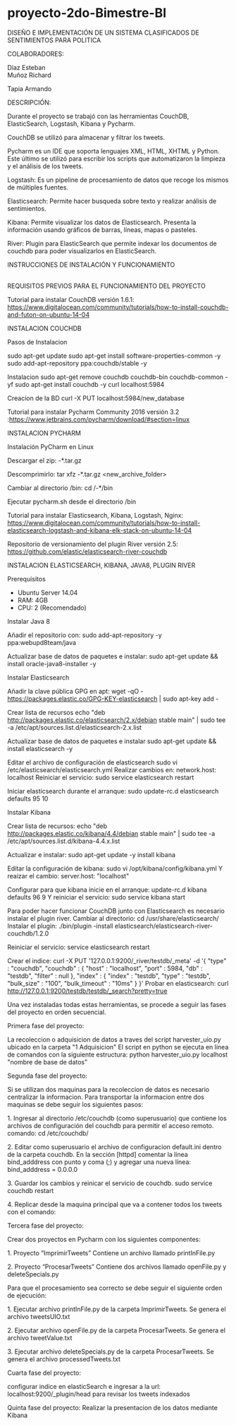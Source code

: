 ﻿# proyecto-2do-Bimestre-BI
DISEÑO E IMPLEMENTACIÓN DE UN SISTEMA CLASIFICADOS DE SENTIMIENTOS PARA POLITICA

COLABORADORES:
              
Díaz Esteban            
Muñoz Richard

Tapia Armando
              
DESCRIPCIÓN:

Durante el proyecto se trabajó con las herramientas CouchDB, ElasticSearch, Logstash, Kibana y Pycharm.

CouchDB se utilizó para almacenar y filtrar los tweets.  

Pycharm es un IDE que soporta lenguajes XML, HTML, XHTML y Python.
Este último se utilizó para escribir los scripts que automatizaron la limpieza y el análisis de los tweets.


Logstash: Es un pipeline de procesamiento de datos que recoge los mismos de múltiples fuentes.

Elasticsearch: Permite hacer busqueda sobre texto y realizar análisis de sentimientos.

Kibana: Permite visualizar los datos de Elasticsearch. Presenta la información usando gráficos de barras, líneas, mapas o pasteles.

River: Plugin para ElasticSearch que permite indexar los documentos de couchdb para poder visualizarlos en ElasticSearch.



INSTRUCCIONES DE INSTALACIÓN Y FUNCIONAMIENTO


<br>REQUISITOS PREVIOS PARA EL FUNCIONAMIENTO DEL PROYECTO

Tutorial para instalar CouchDB versión 1.6.1: https://www.digitalocean.com/community/tutorials/how-to-install-couchdb-and-futon-on-ubuntu-14-04

INSTALACION COUCHDB

Pasos de Instalacion 
 
sudo apt-get update
sudo apt-get install software-properties-common -y
sudo add-apt-repository ppa:couchdb/stable -y


Instalacion 
sudo apt-get remove couchdb couchdb-bin couchdb-common -yf
sudo apt-get install couchdb -y
curl localhost:5984


Creacion de la BD
curl -X PUT localhost:5984/new_database

Tutorial para instalar Pycharm Community 2016 versión 3.2 :https://www.jetbrains.com/pycharm/download/#section=linux


INSTALACION PYCHARM


Instalación PyCharm en Linux


Descargar el zip:
<pycharm-professional or pycharm-community>-*.tar.gz

Descomprimirlo:
tar xfz <pycharm-professional or pycharm-community>-*.tar.gz <new_archive_folder>

Cambiar al directorio /bin:
cd <new archive folder>/<pycharm-professional or pycharm-community>-*/bin

Ejecutar pycharm.sh desde el directorio /bin


Tutorial para instalar Elasticsearch, Kibana, Logstash, Nginx: https://www.digitalocean.com/community/tutorials/how-to-install-elasticsearch-logstash-and-kibana-elk-stack-on-ubuntu-14-04


Repositorio de versionamiento del plugin River versión 2.5: https://github.com/elastic/elasticsearch-river-couchdb



INSTALACION ELASTICSEARCH, KIBANA, JAVA8, PLUGIN RIVER

Prerequisitos

- Ubuntu Server 14.04
- RAM: 4GB
- CPU: 2 (Recomendado)

Instalar Java 8

Añadir el repositorio con:
sudo add-apt-repository -y ppa:webupd8team/java

Actualizar base de datos de paquetes e instalar:
sudo apt-get update && install oracle-java8-installer -y

Instalar Elasticsearch

Añadir la clave pública GPG en apt:
wget -qO - https://packages.elastic.co/GPG-KEY-elasticsearch | sudo apt-key add -

Crear lista de recursos
echo "deb http://packages.elastic.co/elasticsearch/2.x/debian stable main" | sudo tee -a /etc/apt/sources.list.d/elasticsearch-2.x.list

Actualizar base de datos de paquetes e instalar
sudo apt-get update && install elasticsearch -y

Editar el archivo de configuración de elasticsearch
sudo vi /etc/elasticsearch/elasticsearch.yml
Realizar cambios en: network.host: localhost
Reiniciar el servicio:
sudo service elasticsearch restart

Iniciar elasticsearch durante el arranque:
sudo update-rc.d elasticsearch defaults 95 10

Instalar Kibana

Crear lista de recursos:
echo "deb http://packages.elastic.co/kibana/4.4/debian stable main" | sudo tee -a /etc/apt/sources.list.d/kibana-4.4.x.list

Actualizar e instalar:
sudo apt-get update -y install kibana

Editar la configuración de kibana:
sudo vi /opt/kibana/config/kibana.yml
Y reaizar el cambio:
server.host: "localhost"

Configurar para que kibana inicie en el arranque:
update-rc.d kibana defaults 96 9
Y reiniciar el servicio:
sudo service kibana start

Para poder hacer funcionar CouchDB junto con Elasticsearch es necesario
instalar el plugin river.
Cambiar al directorio:
cd /usr/share/elasticsearch/
Instalar el plugin:
./bin/plugin -install elasticsearch/elasticsearch-river-couchdb/1.2.0

Reiniciar el servicio:
service elasticsearch restart

Crear el indice:
curl -X PUT '127.0.0.1:9200/_river/testdb/_meta' -d '{ "type" : "couchdb", "couchdb" : { "host" : "localhost", "port" : 5984, "db" : "testdb", "filter" : null }, "index" : { "index" : "testdb", "type" : "testdb", "bulk_size" : "100", "bulk_timeout" : "10ms" } }'
Probar en elasticsearch:
curl http://127.0.0.1:9200/testdb/testdb/_search?pretty=true






Una vez instaladas todas estas herramientas, se procede a seguir las fases del proyecto en orden secuencial.

Primera fase del proyecto:
<p>La recoleccion o adquisicion de datos a traves del script harvester_uio.py ubicado en la carpeta "1 Adquisicion"
El script en python se ejecuta en linea de comandos con la siguiente estructura:
python harvester_uio.py localhost "nombre de base de datos"</p>

Segunda fase del proyecto:
<p>Si se utilizan dos maquinas para la recoleccion de datos es necesario centralizar la informacion.
Para transportar la informacion entre dos maquinas se debe seguir los siguientes pasos:</p>
<p>1. Ingresar al directorio /etc/couchdb (como superusuario) que contiene los archivos de configuración del couchdb para permitir el acceso remoto.
			comando: cd /etc/couchdb/</p>
<p>2. Editar como superusuario el archivo de configuracion default.ini dentro de la carpeta couchdb.
En la sección [httpd] comentar la línea bind_adddress con punto y coma (;) y agregar una nueva línea:
			bind_adddress = 0.0.0.0</p>
<p>3. Guardar los cambios y reinicar el servicio de couchdb.
		sudo service couchdb restart</p>
<p>4. Replicar desde la maquina principal que va a contener todos los tweets con el comando:</p>
		


Tercera fase del proyecto:
<p>Crear dos proyectos en Pycharm con los siguientes componentes:</p>
<p>1.	Proyecto “ImprimirTweets”
	Contiene un archivo llamado printInFile.py</p>
<p>2.	Proyecto “ProcesarTweets”
	Contiene dos archivos llamado openFile.py y deleteSpecials.py</p>

<p>Para que el procesamiento sea correcto se debe seguir el siguiente orden de ejecución:</p>
<p>1.	Ejecutar archivo printInFile.py de la carpeta ImprimirTweets.
	Se genera el archivo tweetsUIO.txt</p>
<p>2.	Ejecutar archivo openFile.py de la carpeta ProcesarTweets.
Se genera el archivo tweetValue.txt</p>
<p>3.	Ejecutar archivo deleteSpecials.py de la carpeta ProcesarTweets.
	Se genera el archivo processedTweets.txt</p>


Cuarta fase del proyecto:
<p>configurar indice en elasticSearch e ingresar a la url: localhost:9200/_plugin/head para revisar los tweets indexados</p>


Quinta fase del proyecto:
Realizar la presentacion de los datos mediante Kibana




